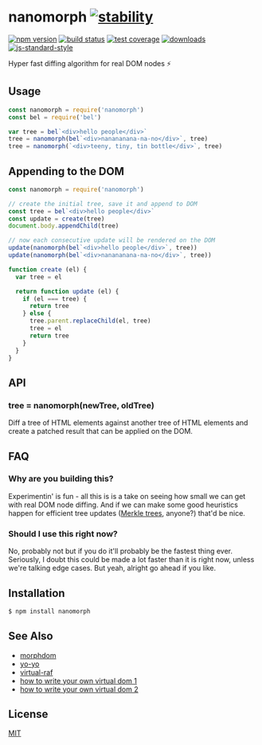 # nanomorph [![stability][0]][1]
[![npm version][2]][3] [![build status][4]][5] [![test coverage][6]][7]
[![downloads][8]][9] [![js-standard-style][10]][11]

Hyper fast diffing algorithm for real DOM nodes :zap:
## Usage
```js
const nanomorph = require('nanomorph')
const bel = require('bel')

var tree = bel`<div>hello people</div>`
tree = nanomorph(bel`<div>nanananana-na-no</div>`, tree)
tree = nanomorph(`<div>teeny, tiny, tin bottle</div>`, tree)
```

## Appending to the DOM
```js
const nanomorph = require('nanomorph')

// create the initial tree, save it and append to DOM
const tree = bel`<div>hello people</div>`
const update = create(tree)
document.body.appendChild(tree)

// now each consecutive update will be rendered on the DOM
update(nanomorph(bel`<div>hello people</div>`, tree))
update(nanomorph(bel`<div>nanananana-na-no</div>`, tree))

function create (el) {
  var tree = el

  return function update (el) {
    if (el === tree) {
      return tree
    } else {
      tree.parent.replaceChild(el, tree)
      tree = el
      return tree
    }
  }
}
```

## API
### tree = nanomorph(newTree, oldTree)
Diff a tree of HTML elements against another tree of HTML elements and create
a patched result that can be applied on the DOM.

## FAQ
### Why are you building this?
Experimentin' is fun - all this is is a take on seeing how small we can get
with real DOM node diffing. And if we can make some good heuristics happen for
efficient tree updates ([Merkle trees][mt], anyone?) that'd be nice.

### Should I use this right now?
No, probably not but if you do it'll probably be the fastest thing ever.
Seriously, I doubt this could be made a lot faster than it is right now, unless
we're talking edge cases. But yeah, alright go ahead if you like.

## Installation
```sh
$ npm install nanomorph
```

## See Also
- [morphdom][morphdom]
- [yo-yo][yo-yo]
- [virtual-raf](https://github.com/yoshuawuyts/virtual-raf)
- [how to write your own virtual dom 1][own-vdom-1]
- [how to write your own virtual dom 2][own-vdom-2]

## License
[MIT](https://tldrlegal.com/license/mit-license)

[own-vdom-1]: https://medium.com/@deathmood/how-to-write-your-own-virtual-dom-ee74acc13060
[own-vdom-2]: https://medium.com/@deathmood/write-your-virtual-dom-2-props-events-a957608f5c76

[0]: https://img.shields.io/badge/stability-experimental-orange.svg?style=flat-square
[1]: https://nodejs.org/api/documentation.html#documentation_stability_index
[2]: https://img.shields.io/npm/v/nanomorph.svg?style=flat-square
[3]: https://npmjs.org/package/nanomorph
[4]: https://img.shields.io/travis/yoshuawuyts/nanomorph/master.svg?style=flat-square
[5]: https://travis-ci.org/yoshuawuyts/nanomorph
[6]: https://img.shields.io/codecov/c/github/yoshuawuyts/nanomorph/master.svg?style=flat-square
[7]: https://codecov.io/github/yoshuawuyts/nanomorph
[8]: http://img.shields.io/npm/dm/nanomorph.svg?style=flat-square
[9]: https://npmjs.org/package/nanomorph
[10]: https://img.shields.io/badge/code%20style-standard-brightgreen.svg?style=flat-square
[11]: https://github.com/feross/standard
[morphdom]: https://github.com/patrick-steele-idem/morphdom
[yo-yo]: https://github.com/maxogden/yo-yo
[mt]: https://en.wikipedia.org/wiki/Merkle_tree
